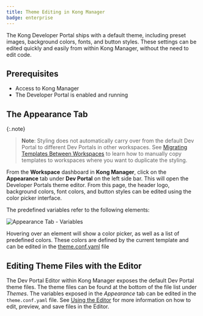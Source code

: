 ```yaml
---
title: Theme Editing in Kong Manager
badge: enterprise
---
```


The Kong Developer Portal ships with a default theme, including preset images, background colors, fonts, and button styles. These settings can be edited quickly and easily from within Kong Manager, without the need to edit code.

## Prerequisites

* Access to Kong Manager
* The Developer Portal is enabled and running

## The Appearance Tab

{:.note}
> **Note**: Styling does not automatically carry over from the default Dev Portal to different Dev Portals in other workspaces. See [Migrating Templates Between Workspaces](/gateway/{{page.kong_version}}/kong-enterprise/dev-portal/customize/migrating-templates) to learn how to manually copy templates to workspaces where you want to duplicate the styling.

From the **Workspace** dashboard in **Kong Manager**, click on the **Appearance** tab under **Dev Portal** on the left side bar.
This will open the Developer Portals theme editor. From this page, the header logo, background colors, font colors, and button styles can be edited using the color picker interface.

The predefined variables refer to the following elements:

![Appearance Tab - Variables](/assets/images/docs/dev-portal/appearance-dev-portal.png)

Hovering over an element will show a color picker, as well as a list of predefined colors. These colors are defined by the current template and can be edited in the [theme.conf.yaml](#editing-theme-files-with-the-editor) file

## Editing Theme Files with the Editor

The Dev Portal Editor within Kong Manager exposes the default Dev Portal theme files. The theme files can be found at the bottom of the file list under *Themes*. The variables exposed in the *Appearance* tab can be edited in the `theme.conf.yaml` file. See [Using the Editor](/gateway/{{page.kong_version}}/kong-enterprise/dev-portal/using-the-editor) for more information on how to edit, preview, and save files in the Editor.
